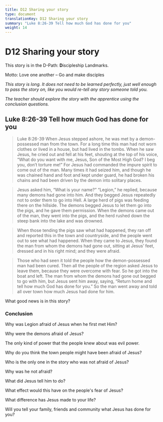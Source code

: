 ```yaml
---
title: D12 Sharing your story
type: document
translationKey: D12 Sharing your story
summary: "Luke 8:26-39 Tell how much God has done for you"
weight: 14
---
```

# D12 Sharing your story

This story is in the D-Path: **D**iscipleship Landmarks.

Motto: Love one another – Go and make disciples

*This story is long. It does not need to be learned perfectly, just well enough to pass the story on, like you would re-tell any story someone told you.*

*The teacher should explore the story with the apprentice using the conclusion questions.*

## Luke 8:26-39 Tell how much God has done for you

>   Luke 8:26-39 When Jesus stepped ashore, he was met by a demon-possessed man from the town. For a long time this man had not worn clothes or lived in a house, but had lived in the tombs. When he saw Jesus, he cried out and fell at his feet, shouting at the top of his voice, “What do you want with me, Jesus, Son of the Most High God? I beg you, don’t torture me!” For Jesus had commanded the impure spirit to come out of the man. Many times it had seized him, and though he was chained hand and foot and kept under guard, he had broken his chains and had been driven by the demon into solitary places.

>   Jesus asked him, “What is your name?” “Legion,” he replied, because many demons had gone into him. And they begged Jesus repeatedly not to order them to go into Hell. A large herd of pigs was feeding there on the hillside. The demons begged Jesus to let them go into the pigs, and he gave them permission. When the demons came out of the man, they went into the pigs, and the herd rushed down the steep bank into the lake and was drowned.

>   When those tending the pigs saw what had happened, they ran off and reported this in the town and countryside, and the people went out to see what had happened. When they came to Jesus, they found the man from whom the demons had gone out, sitting at Jesus’ feet, dressed and in his right mind; and they were afraid.

>   Those who had seen it told the people how the demon-possessed man had been cured. Then all the people of the region asked Jesus to leave them, because they were overcome with fear. So he got into the boat and left. The man from whom the demons had gone out begged to go with him, but Jesus sent him away, saying, “Return home and tell how much God has done for you.” So the man went away and told all over town how much Jesus had done for him.

What good news is in this story?

### Conclusion

Why was Legion afraid of Jesus when he first met Him?

Why were the demons afraid of Jesus?

The only kind of power that the people knew about was evil power.

Why do you think the town people might have been afraid of Jesus?

Who is the only one in the story who was not afraid of Jesus?

Why was he not afraid?

What did Jesus tell him to do?

What effect would this have on the people's fear of Jesus?

What difference has Jesus made to your life?

Will you tell your family, friends and community what Jesus has done for you?

